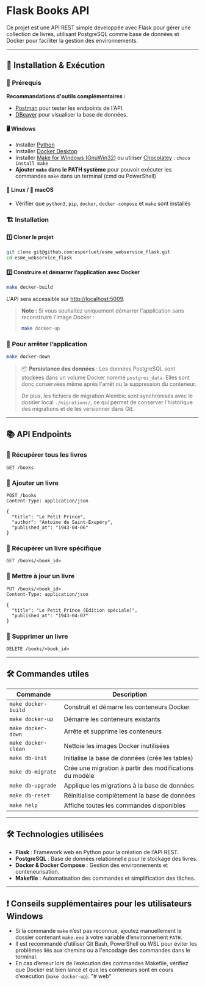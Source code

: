 # Flask Books API

Ce projet est une API REST simple développée avec Flask pour gérer une collection de livres, utilisant PostgreSQL comme base de données et Docker pour faciliter la gestion des environnements.

---

## 🚀 Installation & Exécution

### 📌 Prérequis

**Recommandations d'outils complémentaires :**
- [Postman](https://www.postman.com/downloads/) pour tester les endpoints de l'API.
- [DBeaver](https://dbeaver.io/download/) pour visualiser la base de données.

#### 🖥️ Windows
- Installer [Python](https://www.python.org/downloads/)
- Installer [Docker Desktop](https://www.docker.com/products/docker-desktop/)
- Installer [Make for Windows (GnuWin32)](http://gnuwin32.sourceforge.net/packages/make.htm) ou utiliser [Chocolatey](https://chocolatey.org/install) : `choco install make`
- **Ajouter `make` dans le PATH système** pour pouvoir exécuter les commandes `make` dans un terminal (cmd ou PowerShell)

#### 🐧 Linux / 🍏 macOS
- Vérifier que `python3`, `pip`, `docker`, `docker-compose` et `make` sont installés

### 🏗️ Installation

#### 1️⃣ Cloner le projet
```bash
git clone git@github.com:esperluet/esme_webservice_flask.git
cd esme_webservice_flask
```

#### 2️⃣ Construire et démarrer l’application avec Docker
```bash
make docker-build
```

L'API sera accessible sur [http://localhost:5009](http://localhost:5009).

> **Note :** Si vous souhaitez uniquement démarrer l'application sans reconstruire l'image Docker :
> ```bash
> make docker-up
> ```

### 🐳 Pour arrêter l’application
```bash
make docker-down
```

> 📦 **Persistance des données** : Les données PostgreSQL sont stockées dans un volume Docker nommé `postgres_data`. Elles sont donc conservées même après l'arrêt ou la suppression du conteneur.
> 
> De plus, les fichiers de migration Alembic sont synchronisés avec le dossier local `./migrations/`, ce qui permet de conserver l'historique des migrations et de les versionner dans Git.

---

## 📚 API Endpoints

### 🔹 Récupérer tous les livres
```http
GET /books
```

### 🔹 Ajouter un livre
```http
POST /books
Content-Type: application/json

{
  "title": "Le Petit Prince",
  "author": "Antoine de Saint-Exupéry",
  "published_at": "1943-04-06"
}
```

### 🔹 Récupérer un livre spécifique
```http
GET /books/<book_id>
```

### 🔹 Mettre à jour un livre
```http
PUT /books/<book_id>
Content-Type: application/json

{
  "title": "Le Petit Prince (Édition spéciale)",
  "published_at": "1943-04-07"
}
```

### 🔹 Supprimer un livre
```http
DELETE /books/<book_id>
```

---

## 🛠 Commandes utiles

| Commande             | Description                                              |
|----------------------|----------------------------------------------------------|
| `make docker-build`  | Construit et démarre les conteneurs Docker               |
| `make docker-up`     | Démarre les conteneurs existants                         |
| `make docker-down`   | Arrête et supprime les conteneurs                        |
| `make docker-clean`  | Nettoie les images Docker inutilisées                    |
| `make db-init`       | Initialise la base de données (crée les tables)          |
| `make db-migrate`    | Crée une migration à partir des modifications du modèle  |
| `make db-upgrade`    | Applique les migrations à la base de données             |
| `make db-reset`      | Réinitialise complètement la base de données             |
| `make help`          | Affiche toutes les commandes disponibles                 |

---

## 🛠 Technologies utilisées

- **Flask** : Framework web en Python pour la création de l'API REST.
- **PostgreSQL** : Base de données relationnelle pour le stockage des livres.
- **Docker & Docker Compose** : Gestion des environnements et conteneurisation.
- **Makefile** : Automatisation des commandes et simplification des tâches.

---

## ❗ Conseils supplémentaires pour les utilisateurs Windows

- Si la commande `make` n’est pas reconnue, ajoutez manuellement le dossier contenant `make.exe` à votre variable d’environnement `PATH`.
- Il est recommandé d’utiliser Git Bash, PowerShell ou WSL pour éviter les problèmes liés aux chemins ou à l'encodage des commandes dans le terminal.
- En cas d’erreur lors de l’exécution des commandes Makefile, vérifiez que Docker est bien lancé et que les conteneurs sont en cours d’exécution (`make docker-up`).
"# web" 
